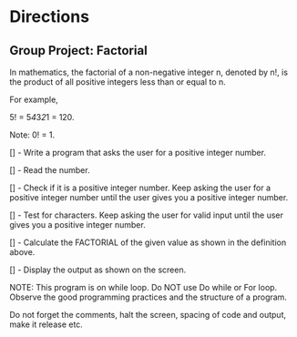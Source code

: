 # Directions

## Group Project: Factorial

In mathematics, the factorial of a non-negative integer n, denoted by n!, is the product of all positive integers less than or equal to n.

For example,

 5! = 5*4*3*2*1 = 120.

Note: 0! = 1.

[] - Write a program that asks the user for a positive integer number.

[] - Read the number.

[] - Check if it is a positive integer number. Keep asking the user for a positive integer number until the user gives you a positive integer number.

[] - Test for characters. Keep asking the user for valid input until the user gives you a positive integer number.

[] - Calculate the FACTORIAL of the given value as shown in the definition above.

[] - Display the output as shown on the screen.

NOTE: This program is on while loop. Do NOT use Do while or For loop.
Observe the good programming practices and the structure of a program.

Do not forget the comments, halt the screen, spacing of code and output, make it release etc.
